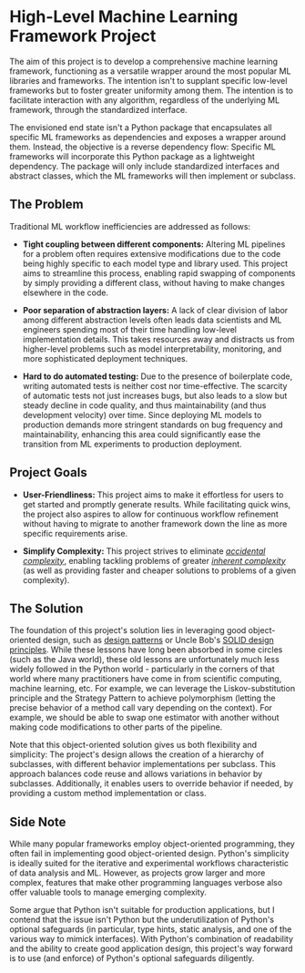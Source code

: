# High-Level Machine Learning Framework Project

The aim of this project is to develop a comprehensive machine learning framework, functioning as a versatile wrapper around the most popular ML libraries and frameworks. The intention isn't to supplant specific low-level frameworks but to foster greater uniformity among them. The intention is to facilitate interaction with any algorithm, regardless of the underlying ML framework, through the standardized interface.

The envisioned end state isn't a Python package that encapsulates all specific ML frameworks as dependencies and exposes a wrapper around them. Instead, the objective is a reverse dependency flow: Specific ML frameworks will incorporate this Python package as a lightweight dependency. The package will only include standardized interfaces and abstract classes, which the ML frameworks will then implement or subclass.

## The Problem

Traditional ML workflow inefficiencies are addressed as follows:

- **Tight coupling between different components:** Altering ML pipelines for a problem often requires extensive modifications due to the code being highly specific to each model type and library used. This project aims to streamline this process, enabling rapid swapping of components by simply providing a different class, without having to make changes elsewhere in the code.
 
- **Poor separation of abstraction layers:** A lack of clear division of labor among different abstraction levels often leads data scientists and ML engineers spending most of their time handling low-level implementation details. This takes resources away and distracts us from higher-level problems such as model interpretability, monitoring, and more sophisticated deployment techniques.

- **Hard to do automated testing:** Due to the presence of boilerplate code, writing automated tests is neither cost nor time-effective. The scarcity of automatic tests not just increases bugs, but also leads to a slow but steady decline in code quality, and thus maintainability (and thus development velocity) over time. Since deploying ML models to production demands more stringent standards on bug frequency and maintainability, enhancing this area could significantly ease the transition from ML experiments to production deployment.

## Project Goals

- **User-Friendliness:** This project aims to make it effortless for users to get started and promptly generate results. While facilitating quick wins, the project also aspires to allow for continuous workflow refinement without having to migrate to another framework down the line as more specific requirements arise.

- **Simplify Complexity:** This project strives to eliminate [*accidental complexity*](https://en.wikipedia.org/wiki/No_Silver_Bullet#Summary), enabling tackling problems of greater [*inherent complexity*](https://en.wikipedia.org/wiki/No_Silver_Bullet#Summary) (as well as providing faster and cheaper solutions to problems of a given complexity).

## The Solution

The foundation of this project's solution lies in leveraging good object-oriented design, such as [design patterns](https://en.wikipedia.org/wiki/Design_Patterns) or Uncle Bob's [SOLID design principles](https://en.wikipedia.org/wiki/SOLID). While these lessons have long been absorbed in some circles (such as the Java world), these old lessons are unfortunately much less widely followed in the Python world - particularly in the corners of that world where many practitioners have come in from scientific computing, machine learning, etc. 
For example, we can leverage the Liskov-substitution principle and the Strategy Pattern to achieve polymorphism (letting the precise behavior of a method call vary depending on the context). For example, we should be able to swap one estimator with another without making code modifications to other parts of the pipeline.

Note that this object-oriented solution gives us both flexibility and simplicity: The project's design allows the creation of a hierarchy of subclasses, with different behavior implementations per subclass. This approach balances code reuse and allows variations in behavior by subclasses. Additionally, it enables users to override behavior if needed, by providing a custom method implementation or class.

## Side Note

While many popular frameworks employ object-oriented programming, they often fail in implementing good object-oriented design. Python's simplicity is ideally suited for the iterative and experimental workflows characteristic of data analysis and ML. However, as projects grow larger and more complex, features that make other programming languages verbose also offer valuable tools to manage emerging complexity. 

Some argue that Python isn't suitable for production applications, but I contend that the issue isn't Python but the underutilization of Python's optional safeguards (in particular, type hints, static analysis, and one of the various way to mimick interfaces). With Python's combination of readability and the ability to create good application design, this project's way forward is to use (and enforce) of Python's optional safeguards diligently.
